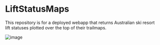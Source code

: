# LiftStatusMaps
This repository is for a deployed webapp that returns Australian ski resort lift statuses plotted over the top of their trailmaps.

![image](https://user-images.githubusercontent.com/62091967/192199368-eeecefed-1e49-4c0e-b3b4-f23acdc946d8.png)

